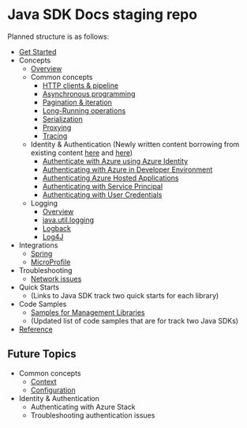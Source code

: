 # Java SDK Docs staging repo

Planned structure is as follows:

* [Get Started](https://docs.microsoft.com/azure/developer/java/sdk/java-sdk-azure-get-started)
* Concepts
  * [Overview](overview.md)
  * Common concepts
    * [HTTP clients & pipeline](http_client_pipeline.md)
    * [Asynchronous programming](asynchronous_programming.md)
    * [Pagination & iteration](pagination.md)
    * [Long-Running operations](long_running_operations.md)
    * [Serialization](serialization.md)
    * [Proxying](proxying.md)
    * [Tracing](tracing.md)
  * Identity & Authentication (Newly written content borrowing from existing content [here](identity_overview.md) and [here](identity_examples.md))
    * [Authenticate with Azure using Azure Identity](identity.md)
    * [Authenticating with Azure in Developer Environment](identity_env_auth.md)
    * [Authenticating Azure Hosted Applications](identity_azure_hosted_auth.md)
    * [Authenticating with Service Principal](identity_service_principal_auth.md)
    * [Authenticating with User Credentials](identity_user_auth.md)
  * Logging
    * [Overview](logging.md)
    * [java.util.logging](java-util-logging.md)
    * [Logback](logback.md)
    * [Log4J](log4j.md)
* Integrations
  * [Spring](https://docs.microsoft.com/azure/developer/java/spring-framework/spring-boot-starters-for-azure)
  * [MicroProfile](https://docs.microsoft.com/azure/developer/java/eclipse-microprofile/)
* Troubleshooting
  * [Network issues](troubleshooting_network.md)
* Quick Starts
  * (Links to Java SDK track two quick starts for each library)
* Code Samples
  * [Samples for Management Libraries](https://github.com/Azure/azure-sdk-for-java/blob/master/sdk/resourcemanager/docs/SAMPLE.md)
  * (Updated list of code samples that are for track two Java SDKs)
* [Reference](https://docs.microsoft.com/java/api/overview/azure/?view=azure-java-stable)

## Future Topics

* Common concepts
  * [Context](context.md)
  * [Configuration](configuration.md)
* Identity & Authentication
  * Authenticating with Azure Stack
  * Troubleshooting authentication issues
